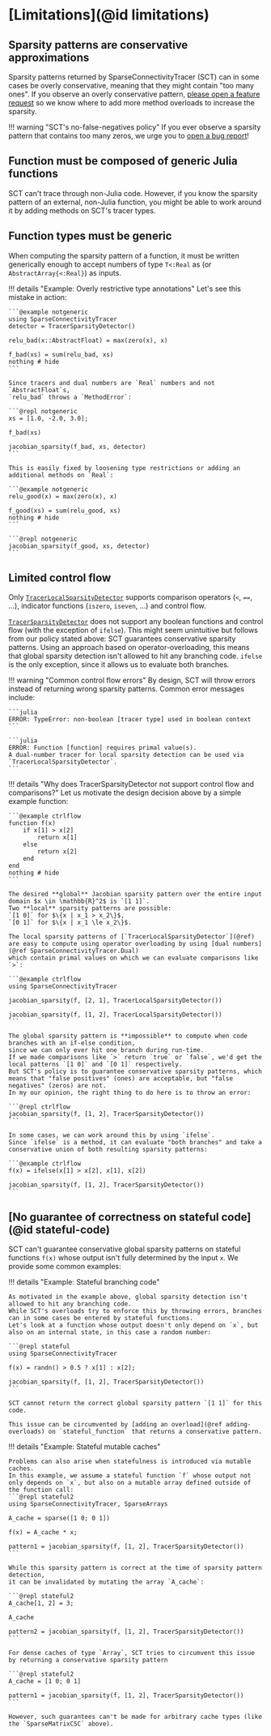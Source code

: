 # [Limitations](@id limitations)

## Sparsity patterns are conservative approximations

Sparsity patterns returned by SparseConnectivityTracer (SCT) can in some cases be overly conservative, meaning that they might contain "too many ones".
If you observe an overly conservative pattern, [please open a feature request](https://github.com/adrhill/SparseConnectivityTracer.jl/issues) so we know where to add more method overloads to increase the sparsity.

!!! warning "SCT's no-false-negatives policy"
    If you ever observe a sparsity pattern that contains too many zeros, we urge you to [open a bug report](https://github.com/adrhill/SparseConnectivityTracer.jl/issues)!

## Function must be composed of generic Julia functions

SCT can't trace through non-Julia code.
However, if you know the sparsity pattern of an external, non-Julia function,
you might be able to work around it by adding methods on SCT's tracer types.

## Function types must be generic

When computing the sparsity pattern of a function,
it must be written generically enough to accept numbers of type `T<:Real` as (or `AbstractArray{<:Real}`) as inputs.

!!! details "Example: Overly restrictive type annotations"
    Let's see this mistake in action:

    ```@example notgeneric
    using SparseConnectivityTracer
    detector = TracerSparsityDetector()

    relu_bad(x::AbstractFloat) = max(zero(x), x)

    f_bad(xs) = sum(relu_bad, xs)
    nothing # hide
    ```

    Since tracers and dual numbers are `Real` numbers and not `AbstractFloat`s,
    `relu_bad` throws a `MethodError`:

    ```@repl notgeneric
    xs = [1.0, -2.0, 3.0];

    f_bad(xs)

    jacobian_sparsity(f_bad, xs, detector)
    ```

    This is easily fixed by loosening type restrictions or adding an additional methods on `Real`:

    ```@example notgeneric
    relu_good(x) = max(zero(x), x)

    f_good(xs) = sum(relu_good, xs)
    nothing # hide
    ```

    ```@repl notgeneric
    jacobian_sparsity(f_good, xs, detector)
    ```

## Limited control flow

Only [`TracerLocalSparsityDetector`](@ref) supports comparison operators (`<`, `==`, ...), indicator functions (`iszero`, `iseven`, ...) and control flow.

[`TracerSparsityDetector`](@ref) does not support any boolean functions and control flow (with the exception of `ifelse`).
This might seem unintuitive but follows from our policy stated above: SCT guarantees conservative sparsity patterns.
Using an approach based on operator-overloading, this means that global sparsity detection isn't allowed to hit any branching code.
`ifelse` is the only exception, since it allows us to evaluate both branches.


!!! warning "Common control flow errors"
    By design, SCT will throw errors instead of returning wrong sparsity patterns. Common error messages include:

    ```julia
    ERROR: TypeError: non-boolean [tracer type] used in boolean context
    ```
    
    ```julia
    ERROR: Function [function] requires primal value(s).
    A dual-number tracer for local sparsity detection can be used via `TracerLocalSparsityDetector`.
    ```

!!! details "Why does TracerSparsityDetector not support control flow and comparisons?"
    Let us motivate the design decision above by a simple example function:

    ```@example ctrlflow
    function f(x)
        if x[1] > x[2]
            return x[1]
        else 
            return x[2]
        end
    end
    nothing # hide
    ```

    The desired **global** Jacobian sparsity pattern over the entire input domain $x \in \mathbb{R}^2$ is `[1 1]`. 
    Two **local** sparsity patterns are possible: 
    `[1 0]` for $\{x | x_1 > x_2\}$,
    `[0 1]` for $\{x | x_1 \le x_2\}$.

    The local sparsity patterns of [`TracerLocalSparsityDetector`](@ref) are easy to compute using operator overloading by using [dual numbers](@ref SparseConnectivityTracer.Dual) 
    which contain primal values on which we can evaluate comparisons like `>`:

    ```@example ctrlflow
    using SparseConnectivityTracer

    jacobian_sparsity(f, [2, 1], TracerLocalSparsityDetector())

    jacobian_sparsity(f, [1, 2], TracerLocalSparsityDetector())
    ```

    The global sparsity pattern is **impossible** to compute when code branches with an if-else condition, 
    since we can only ever hit one branch during run-time. 
    If we made comparisons like `>` return `true` or `false`, we'd get the local patterns `[1 0]` and `[0 1]` respectively. 
    But SCT's policy is to guarantee conservative sparsity patterns, which means that "false positives" (ones) are acceptable, but "false negatives" (zeros) are not.
    In my our opinion, the right thing to do here is to throw an error:

    ```@repl ctrlflow
    jacobian_sparsity(f, [1, 2], TracerSparsityDetector())
    ```

    In some cases, we can work around this by using `ifelse`.
    Since `ifelse` is a method, it can evaluate "both branches" and take a conservative union of both resulting sparsity patterns:

    ```@example ctrlflow
    f(x) = ifelse(x[1] > x[2], x[1], x[2])

    jacobian_sparsity(f, [1, 2], TracerSparsityDetector())
    ```

## [No guarantee of correctness on stateful code](@id stateful-code)

SCT can't guarantee conservative global sparsity patterns on stateful functions `f(x)` whose output isn't fully determined by the input `x`.
We provide some common examples:

!!! details "Example: Stateful branching code"

    As motivated in the example above, global sparsity detection isn't allowed to hit any branching code.
    While SCT's overloads try to enforce this by throwing errors, branches can in some cases be entered by stateful functions.
    Let's look at a function whose output doesn't only depend on `x`, but also on an internal state, in this case a random number:

    ```@repl stateful
    using SparseConnectivityTracer

    f(x) = randn() > 0.5 ? x[1] : x[2];

    jacobian_sparsity(f, [1, 2], TracerSparsityDetector())
    ```

    SCT cannot return the correct global sparsity pattern `[1 1]` for this code.

    This issue can be circumvented by [adding an overload](@ref adding-overloads) on `stateful_function` that returns a conservative pattern.



!!! details "Example: Stateful mutable caches"

    Problems can also arise when statefulness is introduced via mutable caches.
    In this example, we assume a stateful function `f` whose output not only depends on `x`, but also on a mutable array defined outside of the function call:
    ```@repl stateful2
    using SparseConnectivityTracer, SparseArrays

    A_cache = sparse([1 0; 0 1])

    f(x) = A_cache * x;

    pattern1 = jacobian_sparsity(f, [1, 2], TracerSparsityDetector())
    ```

    While this sparsity pattern is correct at the time of sparsity pattern detection,
    it can be invalidated by mutating the array `A_cache`:

    ```@repl stateful2
    A_cache[1, 2] = 3;

    A_cache

    pattern2 = jacobian_sparsity(f, [1, 2], TracerSparsityDetector())
    ```

    For dense caches of type `Array`, SCT tries to circumvent this issue by returning a conservative sparsity pattern

    ```@repl stateful2
    A_cache = [1 0; 0 1]

    pattern1 = jacobian_sparsity(f, [1, 2], TracerSparsityDetector())
    ```

    However, such guarantees can't be made for arbitrary cache types (like the `SparseMatrixCSC` above).